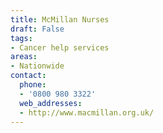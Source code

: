 ```yaml
---
title: McMillan Nurses
draft: False
tags:
- Cancer help services
areas:
- Nationwide
contact:
  phone:
  - '0800 980 3322'
  web_addresses:
  - http://www.macmillan.org.uk/
---
```

